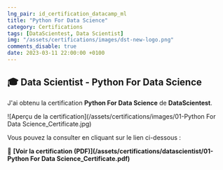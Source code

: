 ```yaml
---
lng_pair: id_certification_datacamp_ml
title: "Python For Data Science"
category: Certifications
tags: [DataScientest, Data Scientist]
img: "/assets/certifications/images/dst-new-logo.png"
comments_disable: true
date: 2023-03-11 22:00:00 +0100
---
```


## 🎓 Data Scientist - Python For Data Science

J'ai obtenu la certification **Python For Data Science** de **DataScientest**.

![Aperçu de la certification](/assets/certifications/images/01-Python For Data Science_Certificate.jpg)  

Vous pouvez la consulter en cliquant sur le lien ci-dessous :

📜 **[Voir la certification (PDF)](/assets/certifications/datascientist/01-Python For Data Science_Certificate.pdf)** 

